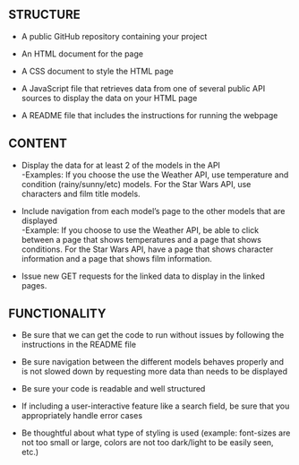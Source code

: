 ## STRUCTURE
- A public GitHub repository containing your project

- An HTML document for the page

- A CSS document to style the HTML page

- A JavaScript file that retrieves data from one of several public API sources to display the data on your HTML page

- A README file that includes the instructions for running the webpage


## CONTENT
- Display the data for at least 2 of the models in the API<br>
  -Examples: If you choose the use the Weather API, use temperature and condition (rainy/sunny/etc) models. For the Star Wars API, use characters and film title models.

- Include navigation from each model’s page to the other models that are displayed<br>
  -Example: If you choose to use the Weather API, be able to click between a page that shows temperatures and a page that shows conditions. For the Star Wars API, have a page that shows character information and a page that shows film information.

- Issue new GET requests for the linked data to display in the linked pages.


## FUNCTIONALITY
- Be sure that we can get the code to run without issues by following the instructions in the README file

- Be sure navigation between the different models behaves properly and is not slowed down by requesting more data than needs to be displayed

- Be sure your code is readable and well structured

- If including a user-interactive feature like a search field, be sure that you appropriately handle error cases

- Be thoughtful about what type of styling is used (example: font-sizes are not too small or large, colors are not too dark/light to be easily seen, etc.)

